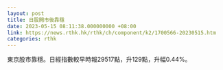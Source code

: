 ```yaml
---
layout: post
title: 日股開市後靠穩
date: 2023-05-15 08:11:38.000000000 +08:00
link: https://news.rthk.hk/rthk/ch/component/k2/1700566-20230515.htm
categories: rthk
---
```


東京股市靠穩。日經指數較早時報29517點，升129點，升幅0.44%。
